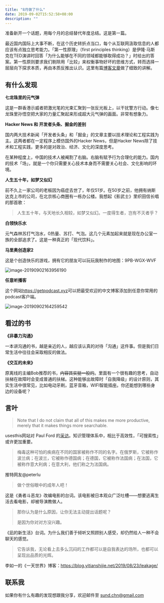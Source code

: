 ```yaml
---
title: "8月做了什么"
date: 2019-09-02T15:52:58+08:00
description: ""
---
```


准备新开一个话题，用每个月的总结替代年度总结。这是第一篇。

最近国内国际上大事不断，在这个历史转折点当口，每个从互联网汲取信息的人都应该有点独立思考能力。「第一性原理」（first principles thinking）是伊隆·马斯克在TED演讲时回答「为什么能够在不同的领域都能够取得成功？」时给出的答案。第一性原则要求我们剔除用「比较」来权衡事物好坏的思维方式，转而选择一层层向下探求本质，再由本质反推出认识。这里有篇[博客文章](https://neilkakkar.com/A-framework-for-First-Principles-Thinking.html)做了细致的讲解。

## 有什么发现

**七龙珠里的元气弹**



这是一群香港示威者把激光笔的光束汇聚到一张反光板上，以干扰警方行动。像七龙珠里孙悟空把大家的力量汇聚起来形成超大元气弹的画面。非常有想象力。

**Hacker News 和 开发者头条、掘金的差别**

国内两大技术新闻「开发者头条」和「掘金」的文章主要以技术理论和工程实践为主。这两者都在一定程序上模仿国外的Hacker News，但是Hacker News除了技术和工程实践，更多的是对政治、经济、文化的深度思考。

在某种程度上，中国的技术人被阉割了右脑。右脑有赋予行为合理化的能力。国内的技术「场」，就是一个你只需要关心技术本身而不需要关心社会、文化影响的环境。

**人生五十年，如梦又似幻**

前不久上一家公司的老板因为癌症去世了，年仅51岁。在50岁之前，他拥有纳斯达克上市的公司，在北京核心商圈有一栋办公楼。我想起《影武士》里织田信长唱的那首歌：

>  人生五十年，与天地长久相较，如梦又似幻。一度得生者，岂有不灭者乎？

**白领快乐水**

元气森林苏打气泡水，0热量、苏打、气泡。这几个元素加起来就是现在办公室一族的全部追求了。这是一种真正的「现代饮料」。

**马里奥创造家2**

这是个创造快乐的游戏，拥有它的朋友可以玩玩我制作的地图：9PB-WGX-WVF

![image-20190902163956190](/Users/dsun/Pictures/image-20190902163956190.png)



**任意听播客**

这个网站<https://getpodcast.xyz>可以把最受欢迎的中文博客添加到任意你常用的podcast客户端。

![image-20190902164259542](/Users/dsun/Pictures/image-20190902164259542.png)



## 看过的书

**《非暴力沟通》**

一本讲沟通的书，越是亲近的人，越应该认真的对待「沟通」这件事。但是我们日常生活中往往会采取相反的做法。

**《交互的未来》**

原离线的主编Bob推荐的书，~~内容其实挺一般的~~。里面有一个很有趣的思考，自动扶梯在故障时会变成普通的扶梯。这种能够出故障时「自我降级」的设计原则，其实生活中很常见，比如电动牙刷，蓝牙音箱，WIFI智能插座。你还能想到哪些身边的设备呢？



## 言叶

> Note that I do not claim that all of this makes me more productive, merely that it makes things more searchable.

usesthis网站对 Paul Ford 的[采访](https://usesthis.com/interviews/paul.ford/)。知识管理体系中，相比于高效性，「可搜索性」或许更加重要。



> 梅毒这种可怕的疾病在不同的国家被称作不同的名字。在俄罗斯，它被称作波兰病；在波兰，它被称作德国病；在德国，它被称作法国病；在法国，它被称作意大利病；在意大利，他们称之为法国病。

推特网友@peterlu



> 做个世俗眼中的成年人吧！

这是《勇者斗恶龙》改编电影的台词。该电影被日本观众广泛吐槽——想要逃离生活去看电影，却被导演教做人。



> 那你认为是什么原因，让你无法主动提出话题呢？
>
> 是因为你对对方没兴趣。

《凪的新生活》台词。为什么我们善于倾听又照顾别人感受，却仍然给人一种不会聊天的感觉。



>  它告诉我，无论看上去多么沉闷的工作都可以是自我表达的场所，也都可以呈现出品质的光辉。

李如一的《一天世界》博客：<https://blog.yitianshijie.net/2019/08/23/leakage/>



## 联系我

如果你有什么有趣的发现想跟我分享，欢迎邮件至 sund.chn@gmail.com